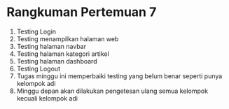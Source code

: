 # Rangkuman Pertemuan 7

1. Testing Login
2. Testing menampilkan halaman web
3. Testing halaman navbar
4. Testing halaman kategori artikel
5. Testing halaman dashboard
6. Testing Logout
7. Tugas minggu ini memperbaiki testing yang belum benar seperti punya kelompok adi
8. Minggu depan akan dilakukan pengetesan ulang semua kelompok kecuali kelompok adi

